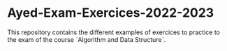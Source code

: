 # Ayed-Exam-Exercices-2022-2023
This repository contains the different examples of exercices to practice to the exam of the course ˋAlgorithm and Data Structureˋ.
